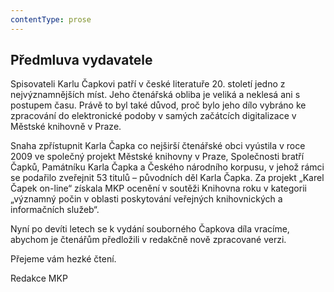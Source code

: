 ```yaml
---
contentType: prose
---
```


## Předmluva vydavatele

Spisovateli Karlu Čapkovi patří v české literatuře 20. století jedno z nejvýznamnějších míst. Jeho čtenářská obliba je veliká a neklesá ani s postupem času. Právě to byl také důvod, proč bylo jeho dílo vybráno ke zpracování do elektronické podoby v samých začátcích digitalizace v Městské knihovně v Praze.

Snaha zpřístupnit Karla Čapka co nejširší čtenářské obci vyústila v roce 2009 ve společný projekt Městské knihovny v Praze, Společnosti bratří Čapků, Památníku Karla Čapka a Českého národního korpusu, v jehož rámci se podařilo zveřejnit 53 titulů – původních děl Karla Čapka. Za projekt „Karel Čapek on-line“ získala MKP ocenění v soutěži Knihovna roku v kategorii „významný počin v oblasti poskytování veřejných knihovnických a informačních služeb“.

Nyní po devíti letech se k vydání souborného Čapkova díla vracíme, abychom je čtenářům předložili v redakčně nově zpracované verzi.

Přejeme vám hezké čtení.

Redakce MKP
